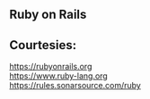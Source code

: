 Ruby on Rails
-------------


Courtesies:
-----------
https://rubyonrails.org  
https://www.ruby-lang.org  
https://rules.sonarsource.com/ruby